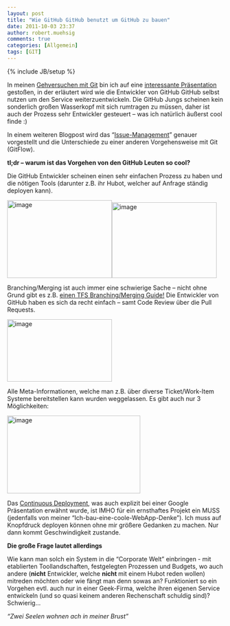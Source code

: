 ```yaml
---
layout: post
title: "Wie GitHub GitHub benutzt um GitHub zu bauen"
date: 2011-10-03 23:37
author: robert.muehsig
comments: true
categories: [Allgemein]
tags: [GIT]
---
```

{% include JB/setup %}
<p>In meinen <a href="http://code-inside.de/blog/2011/08/05/einstieg-in-git-fr-net-entwickler/">Gehversuchen mit Git</a> bin ich auf eine <a href="http://zachholman.com/talk/how-github-uses-github-to-build-github">interessante Präsentation</a> gestoßen, in der erläutert wird wie die Entwickler von GitHub GitHub selbst nutzen um den Service weiterzuentwickeln. Die GitHub Jungs scheinen kein sonderlich großen Wasserkopf mit sich rumtragen zu müssen, daher ist auch der Prozess sehr Entwickler gesteuert – was ich natürlich äußerst cool finde :)</p><script src="http://speakerdeck.com/embed/4e79b461c9bdcb003f00331d.js?size=preview"></script> <p>In einem weiteren Blogpost wird das “<a href="http://scottchacon.com/2011/08/31/github-flow.html">Issue-Management</a>” genauer vorgestellt und die Unterschiede zu einer anderen Vorgehensweise mit Git (GitFlow).</p> <p><strong>tl;dr – warum ist das Vorgehen von den GitHub Leuten so cool?</strong></p> <p>Die GitHub Entwickler scheinen einen sehr einfachen Prozess zu haben und die nötigen Tools (darunter z.B. ihr Hubot, welcher auf Anfrage ständig deployen kann). </p> <p><a href="{{BASE_PATH}}/assets/wp-images/image1362.png"><img style="background-image: none; border-bottom: 0px; border-left: 0px; margin: 0px; padding-left: 0px; padding-right: 0px; display: inline; border-top: 0px; border-right: 0px; padding-top: 0px" title="image" border="0" alt="image" src="{{BASE_PATH}}/assets/wp-images/image_thumb544.png" width="244" height="181"></a><a href="{{BASE_PATH}}/assets/wp-images/image1363.png"><img style="background-image: none; border-bottom: 0px; border-left: 0px; padding-left: 0px; padding-right: 0px; display: inline; border-top: 0px; border-right: 0px; padding-top: 0px" title="image" border="0" alt="image" src="{{BASE_PATH}}/assets/wp-images/image_thumb545.png" width="244" height="176"></a></p> <p>Branching/Merging ist auch immer eine schwierige Sache – nicht ohne Grund gibt es z.B. <a href="http://tfsbranchingguideii.codeplex.com/">einen TFS Branching/Merging Guide!</a> Die Entwickler von GitHub haben es sich da recht einfach – samt Code Review über die Pull Requests.</p> <p><a href="{{BASE_PATH}}/assets/wp-images/image1364.png"><img style="background-image: none; border-bottom: 0px; border-left: 0px; margin: 0px; padding-left: 0px; padding-right: 0px; display: inline; border-top: 0px; border-right: 0px; padding-top: 0px" title="image" border="0" alt="image" src="{{BASE_PATH}}/assets/wp-images/image_thumb546.png" width="244" height="145"></a></p> <p>Alle Meta-Informationen, welche man z.B. über diverse Ticket/Work-Item Systeme bereitstellen kann wurden weggelassen. Es gibt auch nur 3 Möglichkeiten:</p> <p><a href="{{BASE_PATH}}/assets/wp-images/image1365.png"><img style="background-image: none; border-bottom: 0px; border-left: 0px; padding-left: 0px; padding-right: 0px; display: inline; border-top: 0px; border-right: 0px; padding-top: 0px" title="image" border="0" alt="image" src="{{BASE_PATH}}/assets/wp-images/image_thumb547.png" width="310" height="181"></a></p> <p>Das <a href="http://code-inside.de/blog/2010/12/15/howtocode-development-at-the-speed-and-scale-of-google-continuous-deliveryx/">Continuous Deployment</a>, was auch explizit bei einer Google Präsentation erwähnt wurde, ist IMHO für ein ernsthaftes Projekt ein MUSS (jedenfalls von meiner “Ich-bau-eine-coole-WebApp-Denke”). Ich muss auf Knopfdruck deployen können ohne mir größere Gedanken zu machen. Nur dann kommt Geschwindigkeit zustande.</p> <p><strong>Die große Frage lautet allerdings</strong></p> <p>Wie kann man solch ein System in die “Corporate Welt” einbringen - mit etablierten Toollandschaften, festgelegten Prozessen und Budgets, wo auch andere (<strong>nicht</strong> Entwickler, welche <strong>nicht </strong>mit einem Hubot reden wollen) mitreden möchten oder wie fängt man denn sowas an? Funktioniert so ein Vorgehen evtl. auch nur in einer Geek-Firma, welche ihren eigenen Service entwickeln (und so quasi keinem anderen Rechenschaft schuldig sind)? Schwierig… </p> <p><em>“Zwei Seelen wohnen ach in meiner Brust”</em></p>
